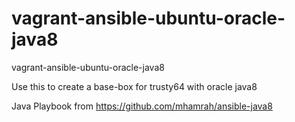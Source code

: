 # vagrant-ansible-ubuntu-oracle-java8
vagrant-ansible-ubuntu-oracle-java8

Use this to create a base-box for trusty64 with oracle java8

Java Playbook from https://github.com/mhamrah/ansible-java8
